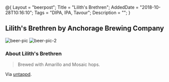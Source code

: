 @{
    Layout = "beerpost";
    Title = "Lilith's Brethren";
    AddedDate = "2018-10-28T10:16:10";
    Tags = "DIPA, IPA, Tavour";
    Description = "";
}

## Lilith's Brethren by Anchorage Brewing Company

![beer-pic]
![beer-pic-2]

### About Lilith's Brethren

> Brewed with Amarillo and Mosaic hops.

Via [untappd][untappd-url].

[untappd-url]: <https://untappd.com/b/anchorage-brewing-company-lilith-s-brethren/2881526>
[beer-pic]: https://jasonpowley.com/assets/img/2018-10-28-liliths-brethren.jpeg "Lilith's Brethren by Anchorage Brewing Company"
[beer-pic-2]: https://jasonpowley.com/assets/img/2018-10-28-liliths-brethren-2.jpeg "Lilith's Brethren by Anchorage Brewing Company"

